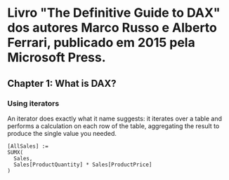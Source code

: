 # Livro "The Definitive Guide to DAX" dos autores Marco Russo e Alberto Ferrari, publicado em 2015 pela Microsoft Press.

## Chapter 1: What is DAX?

### Using iterators
<p>
An iterator does exactly what it name suggests: it iterates over a table and performs a calculation on each row of
the table, aggregating the result to produce the single value you needed.
</p>

```
[AllSales] :=
SUMX(
  Sales, 
  Sales[ProductQuantity] * Sales[ProductPrice]
)
```
